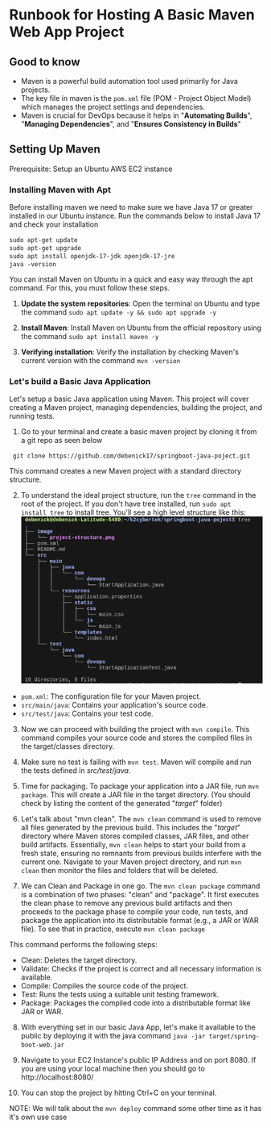 # Runbook for Hosting A Basic Maven Web App Project

## Good to know

- Maven is a powerful build automation tool used primarily for Java projects.
- The key file in maven is the `pom.xml` file (POM - Project Object Model) which manages the project settings and dependencies.
- Maven is crucial for DevOps because it helps in "**Automating Builds**", "**Managing Dependencies**", and "**Ensures Consistency in Builds**"

## Setting Up Maven

Prerequisite: Setup an Ubuntu AWS EC2 instance

### Installing Maven with Apt

Before installing maven we need to make sure we have Java 17 or greater installed in our Ubuntu instance.
Run the commands below to install Java 17 and check your installation

```
sudo apt-get update
sudo apt-get upgrade
sudo apt install openjdk-17-jdk openjdk-17-jre
java -version
```

You can install Maven on Ubuntu in a quick and easy way through the apt command. For this, you must follow these steps.

1. **Update the system repositories**: Open the terminal on Ubuntu and type the command `sudo apt update -y && sudo apt upgrade -y`

2. **Install Maven**: Install Maven on Ubuntu from the official repository using the command `sudo apt install maven -y`

3. **Verifying installation**: Verify the installation by checking Maven's current version with the command `mvn -version`

### Let's build a Basic Java Application

Let's setup a basic Java application using Maven. This project will cover creating a Maven project, managing dependencies, building the project, and running tests.

1. Go to your terminal and create a basic maven project by cloning it from a git repo as seen below

```
 git clone https://github.com/debenick17/springboot-java-poject.git

```

This command creates a new Maven project with a standard directory structure.

2. To understand the ideal project structure, run the `tree` command in the root of the project. If you don't have tree installed, run `sudo apt  install tree` to install tree. You'll see a high level structure like this: ![image info](./image/project-structure.png)

- `pom.xml`: The configuration file for your Maven project.
- `src/main/java`: Contains your application's source code.
- `src/test/java`: Contains your test code.

3. Now we can proceed with building the project with `mvn compile`. This command compiles your source code and stores the compiled files in the target/classes directory.

4. Make sure no test is failing with `mvn test`. Maven will compile and run the tests defined in _src/test/java_.

5. Time for packaging. To package your application into a JAR file, run `mvn package`. This will create a JAR file in the target directory. (You should check by listing the content of the generated "_target_" folder)

6. Let's talk about "mvn clean". The `mvn clean` command is used to remove all files generated by the previous build. This includes the "_target_" directory where Maven stores compiled classes, JAR files, and other build artifacts. Essentially, `mvn clean` helps to start your build from a fresh state, ensuring no remnants from previous builds interfere with the current one. Navigate to your Maven project directory, and run `mvn clean` then monitor the files and folders that will be deleted.

7. We can Clean and Package in one go. The `mvn clean package` command is a combination of two phases: "clean" and "package". It first executes the clean phase to remove any previous build artifacts and then proceeds to the package phase to compile your code, run tests, and package the application into its distributable format (e.g., a JAR or WAR file). To see that in practice, execute `mvn clean package`

This command performs the following steps:

- Clean: Deletes the target directory.
- Validate: Checks if the project is correct and all necessary information is available.
- Compile: Compiles the source code of the project.
- Test: Runs the tests using a suitable unit testing framework.
- Package: Packages the compiled code into a distributable format like JAR or WAR.

8. With everything set in our basic Java App, let's make it available to the public by deploying it with the java command `java -jar target/spring-boot-web.jar`

9. Navigate to your EC2 Instance's public IP Address and on port 8080. If you are using your local machine then you should go to http://localhost:8080/

10. You can stop the project by hitting Ctrl+C on your terminal.

NOTE: We will talk about the `mvn deploy` command some other time as it has it's own use case
